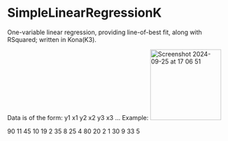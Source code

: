 # SimpleLinearRegressionK
One-variable linear regression, providing line-of-best fit, along with RSquared; written in Kona(K3). 

Data is of the form: 
y1
x1
y2
x2
y3
x3
...
Example:
<img width="162" alt="Screenshot 2024-09-25 at 17 06 51" src="https://github.com/user-attachments/assets/f63b9c5d-3dec-4ab0-b0b9-ba6111f70870">
 
90
11
45
10
19
2
35
8
25
4
80
20
2
1
30
9
33
5
